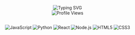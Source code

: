 <div align="center">
  <img src="https://readme-typing-svg.herokuapp.com?font=Fira+Code&weight=500&size=28&pause=1000&color=BD93F9&center=true&vCenter=true&width=435&lines=Unstoppable%20Learner" alt="Typing SVG" />
</div>

<div align="center">
  <img src="https://komarev.com/ghpvc/?username=wimpywarlord&label=Profile%20views&color=BD93F9&style=flat-square" alt="Profile Views" />
</div>

<!-- <div align="center" style="margin-top: 30px;">
  <img src="https://github-readme-stats.vercel.app/api?username=wimpywarlord&show_icons=true&theme=dracula&hide_border=true&bg_color=282A36&title_color=BD93F9&text_color=F8F8F2&icon_color=50FA7B" alt="GitHub Stats" />
</div> -->

<!-- <div align="center" style="margin-top: 20px;">
  <img src="https://github-readme-streak-stats.herokuapp.com/?user=wimpywarlord&theme=dracula&hide_border=true&background=282A36&ring=BD93F9&fire=FF5555&currStreakLabel=F8F8F2" alt="GitHub Streak" />
</div> -->

<div align="center" style="margin-top: 30px;">
  <!-- <h3 style="color: #F8F8F2; font-family: 'Fira Code', monospace;">
  </h3> -->
  <img src="https://img.shields.io/badge/JavaScript-F1FA8C?style=for-the-badge&logo=javascript&logoColor=black" alt="JavaScript" />
  <img src="https://img.shields.io/badge/Python-50FA7B?style=for-the-badge&logo=python&logoColor=black" alt="Python" />
  <img src="https://img.shields.io/badge/React-8BE9FD?style=for-the-badge&logo=react&logoColor=black" alt="React" />
  <img src="https://img.shields.io/badge/Node.js-FF79C6?style=for-the-badge&logo=node.js&logoColor=white" alt="Node.js" />
  <img src="https://img.shields.io/badge/HTML5-FF5555?style=for-the-badge&logo=html5&logoColor=white" alt="HTML5" />
  <img src="https://img.shields.io/badge/CSS3-BD93F9?style=for-the-badge&logo=css3&logoColor=white" alt="CSS3" />
</div>
